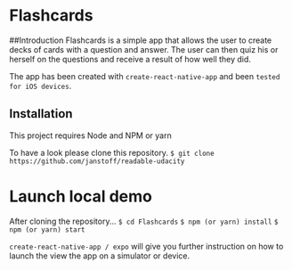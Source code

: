# Flashcards

##Introduction
Flashcards is a simple app that allows the user to create decks of cards with a question and answer. The user can then quiz his or herself on the questions and receive a result of how well they did.

The app has been created with `create-react-native-app` and been `tested for iOS devices`.

## Installation
This project requires Node and NPM or yarn

To have a look please clone this repository.
`$ git clone https://github.com/janstoff/readable-udacity`

# Launch local demo
After cloning the repository...
`$ cd Flashcards`
`$ npm (or yarn) install`
`$ npm (or yarn) start`

`create-react-native-app / expo` will give you further instruction on how to launch the view the app on a simulator or device.

